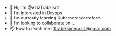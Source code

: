 - 👋 Hi, I’m @AzizTrabelsi11
- 👀 I’m interested in Devops
- 🌱 I’m currently learning Kubernetes/terraform
- 💞️ I’m looking to collaborate on ...
- 📫 How to reach me : 1trabelsimeraziz@gmail.com 
<!---
AzizTrabelsi11/AzizTrabelsi11 is a ✨ special ✨ repository because its `README.md` (this file) appears on your GitHub profile.
You can click the Preview link to take a look at your changes.
--->
